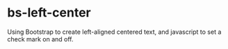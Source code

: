 # bs-left-center
Using Bootstrap to create left-aligned centered text, and javascript to set a check mark on and off.
